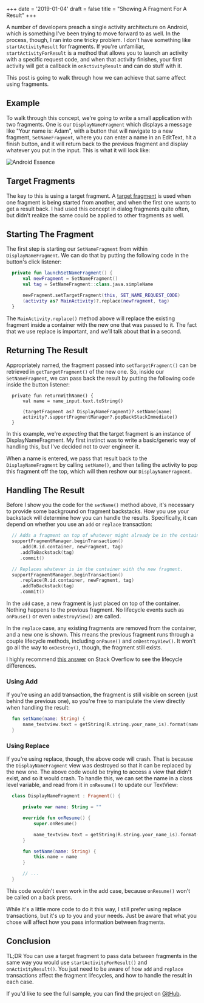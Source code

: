 +++
date = '2019-01-04'
draft = false
title = "Showing A Fragment For A Result"
+++

A number of developers preach a single activity architecture on Android, which is something I've been trying to move forward to as well. In the process, though, I ran into one tricky problem. I don't have something like `startActivityResult` for fragments. If you're unfamiliar, `startActivityForResult` is a method that allows you to launch an activity with a specific request code, and when that activity finishes, your first activity will get a callback in `onActivityResult` and can do stuff with it. 

This post is going to walk through how we can achieve that same affect using fragments. 

<!--more-->

## Example

To walk through this concept, we're going to write a small application with two fragments. One is our `DisplayNameFragment` which displays a message like "Your name is: Adam", with a button that will navigate to a new fragment, `SetNameFragment`, where you can enter a name in an EditText, hit a finish button, and it will return back to the previous fragment and display whatever you put in the input. This is what it will look like:

![Android Essence](/images/FragmentResultsSample.gif)

## Target Fragments

The key to this is using a target fragment. A [target fragment](https://developer.android.com/reference/android/app/Fragment.html#setTargetFragment(android.app.Fragment,%20int)) is used when one fragment is being started from another, and when the first one wants to get a result back. I had used this concept in dialog fragments quite often, but didn't realize the same could be applied to other fragments as well.

## Starting The Fragment

The first step is starting our `SetNameFragment` from within `DisplayNameFragment`. We can do that by putting the following code in the button's click listener:

```kotlin
  private fun launchSetNameFragment() {
      val newFragment = SetNameFragment()
      val tag = SetNameFragment::class.java.simpleName

      newFragment.setTargetFragment(this, SET_NAME_REQUEST_CODE)
      (activity as? MainActivity)?.replace(newFragment, tag)
  }
```

The `MainActivity.replace()` method above will replace the existing fragment inside a container with the new one that was passed to it. The fact that we use replace is important, and we'll talk about that in a second. 

## Returning The Result

Appropriately named, the fragment passed into `setTargetFragment()` can be retrieved in `getTargetFragment()` of the new one. So, inside our `SetNameFragment`, we can pass back the result by putting the following code inside the button listener:

```
  private fun returnWithName() {
      val name = name_input.text.toString()

      (targetFragment as? DisplayNameFragment)?.setName(name)
      activity?.supportFragmentManager?.popBackStackImmediate()
  }
```

In this example, we're _expecting_ that the target fragment is an instance of DisplayNameFragment. My first instinct was to write a basic/generic way of handling this, but I've decided not to over engineer it. 

When a name is entered, we pass that result back to the `DisplayNameFragment` by calling `setName()`, and then telling the activity to pop this fragment off the top, which will then reshow our `DisplayNameFragment`. 

## Handling The Result

Before I show you the code for the `setName()` method above, it's necessary to provide some background on fragment backstacks. How you use your backstack will determine how you can handle the results. Specifically, it can depend on whether you use an `add` or `replace` transaction:

```kotlin
  // Adds a fragment on top of whatever might already be in the container.
  supportFragmentManager.beginTransaction()
     .add(R.id.container, newFragment, tag)
     .addToBackstack(tag)
     .commit()

  // Replaces whatever is in the container with the new fragment.
  supportFragmentManager.beginTransaction()
     .replace(R.id.container, newFragment, tag)
     .addToBackstack(tag)
     .commit()
```

In the `add` case, a new fragment is just placed on top of the container. Nothing happens to the previous fragment. No lifecycle events such as `onPause()` or even `onDestroyView()` are called. 

In the `replace` case, any existing fragments are removed from the container, and a new one is shown. This means the previous fragment runs through a couple lifecycle methods, including `onPause()` and `onDestroyView()`. It won't go all the way to `onDestroy()`, though, the fragment still exists.

I highly recommend [this answer](https://stackoverflow.com/questions/18634207/difference-between-add-replace-and-addtobackstack/48106957#48106957) on Stack Overflow to see the lifecycle differences.

### Using Add

If you're using an add transaction, the fragment is still visible on screen (just behind the previous one), so you're free to manipulate the view directly when handling the result:

```kotlin
  fun setName(name: String) {
      name_textview.text = getString(R.string.your_name_is).format(name)
  }
```

### Using Replace

If you're using replace, though, the above code will crash. That is because the `DisplayNameFragment` view was destroyed so that it can be replaced by the new one. The above code would be trying to access a view that didn't exist, and so it would crash. To handle this, we can set the name in a class level variable, and read from it in `onResume()` to update our TextView:

```kotlin
  class DisplayNameFragment : Fragment() {

      private var name: String = ""

      override fun onResume() {
          super.onResume()

          name_textview.text = getString(R.string.your_name_is).format(name)
      }

      fun setName(name: String) {
          this.name = name
      }

      // ...
  }
```

This code wouldn't even work in the add case, because `onResume()` won't be called on a back press.

While it's a little more code to do it this way, I still prefer using replace transactions, but it's up to you and your needs. Just be aware that what you chose will affect how you pass information between fragments.

## Conclusion

TL;DR You can use a target fragment to pass data between fragments in the same way you would use `startActivityForResult()` and `onActivityResult()`. You just need to be aware of how `add` and `replace` transactions affect the fragment lifecycles, and how to handle the result in each case. 

If you'd like to see the full sample, you can find the project on [GitHub](https://github.com/AdamMc331/FragmentResults).